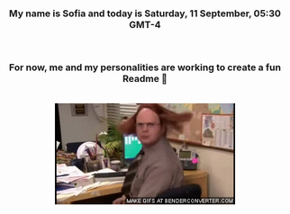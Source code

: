 


<div align="center">
<h3 >My name is Sofia and today is Saturday, 11 September, 05:30 GMT-4</h3><br>
<h3 >For now, me and my personalities are working to create a fun Readme 👋
</h3><br>
<img src='img/dwight.gif' alt='working...'/>
</div>
